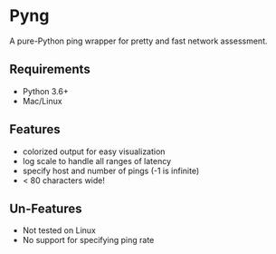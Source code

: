 Pyng
====
A pure-Python ping wrapper for pretty and fast network assessment.

Requirements
------------
- Python 3.6+
- Mac/Linux

Features
--------
- colorized output for easy visualization
- log scale to handle all ranges of latency
- specify host and number of pings (-1 is infinite)
- < 80 characters wide!

Un-Features
-----------
- Not tested on Linux
- No support for specifying ping rate
